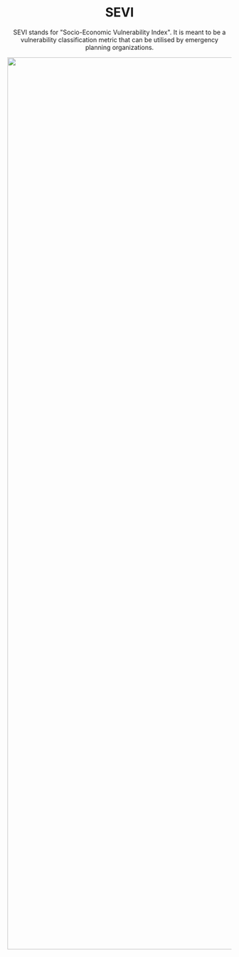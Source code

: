 <h1 align="center">SEVI</h1>
<p align="center">SEVI stands for "Socio-Economic Vulnerability Index". It is meant to be a vulnerability classification metric that can be utilised by emergency planning organizations.</p>
<img src="https://i0.wp.com/media3.giphy.com/media/eHQ5BsgBIBIGI/giphy.gif" width="2000">
